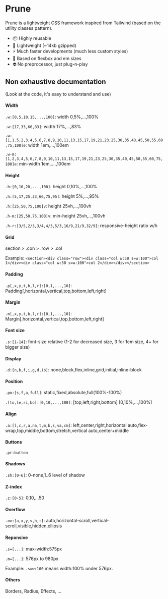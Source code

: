 # Prune

Prune is a lightweight CSS framework inspired from Tailwind (based on the utility classes pattern).

- 📦 Highly reusable
- 🌱 Lightweight (~14kb gzipped)
- ⚡️ Much faster developments (much less custom styles)
- 📐 Based on flexbox and em sizes
- ⛔️  No preprocessor, just plug-n-play

## Non exhaustive documentation
(Look at the code, it's easy to understand and use)

#### Width
`.w:[0,5,10,15,...,100]`: width 0,5%,...,100%

`.w:[17,33,66,83]`: width 17%,...,83%

`.w:[1,1.5,2,3,4,5,6,7,8,9,10,11,13,15,17,19,21,23,25,30,35,40,45,50,55,60,75,100]e`: width 1em,...,100em

`.w-m:[1,2,3,4,5,6,7,8,9,10,11,13,15,17,19,21,23,25,30,35,40,45,50,55,60,75,100]e`: min-width 1em,....,100em

#### Height
`.h:[0,10,20,...,100]`: height 0,10%,...,100%

`.h:[5,17,25,33,66,75,95]`: height 5%,...,95%

`.h:[25,50,75,100]v`: height 25vh,...,100vh

`.h-m:[25,50,75,100]v`: min-height 25vh,...,100vh

`.h-r:[3/5,2/3,3/4,4/3,5/3,16/9,21/9,32/9]`: responsive-height ratio w/h

#### Grid
section > .con > .row > .col

Example: `<section><div class="row"><div class="col w:50 s=w:100">col 1</div><div class="col w:50 s=w:100">col 2</div></div></section>`

#### Padding
`.p[,x,y,t,b,l,r]:[0,1,...,10]`: Padding[,horizontal,vertical,top,bottom,left,right]

#### Margin
`.m[,x,y,t,b,l,r]:[0,1,...,10]`: Margin[,horizontal,vertical,top,bottom,left,right]

#### Font size
`.s:[1-14]`: font-size relative (1-2 for decreased size, 3 for 1em size, 4+ for bigger size)

#### Display
`.d:[n,b,f,i,g,d,ib]`: none,block,flex,inline,grid,initial,inline-block

#### Position
`.po:[s,f,a,full]`: static,fixed,absolute,full(100%-100%)

`.[to,le,ri,bo]:[0,10,...,100]`: [top,left,right,bottom] [0,10%,...,100%]

#### Align
`.a:[l,c,r,a,na,t,m,b,s,va,cm]`: left,center,right,horizontal auto,flex-wrap,top,middle,bottom,stretch,vertical auto,center+middle

#### Buttons
`.pr:button`

#### Shadows
`.sh:[0-6]`: 0-none,1..6 level of shadow

#### Z-index
`.z:[0-5]`: 0,10,...50

#### Overflow
`.ov:[a,x,y,v,h,t]`: auto,horizontal-scroll,vertical-scroll,visible,hidden,ellipsis

#### Reponsive
`.s=[...]`: max-width:575px

`.m=[...]`: 576px to 980px

Example: `.s=w:100` means width:100% under 576px.

#### Others
Borders, Radius, Effects, ...
